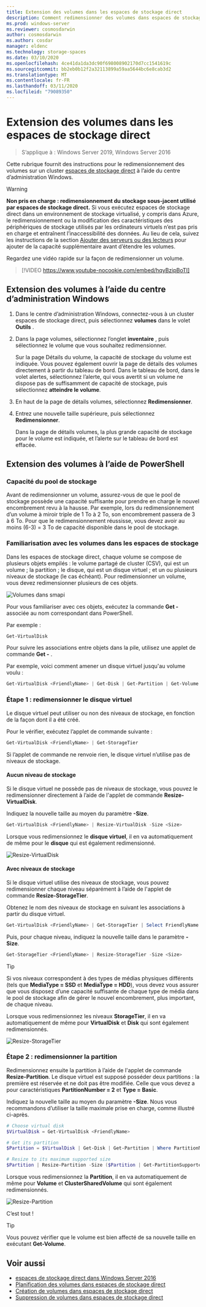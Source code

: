 ```yaml
---
title: Extension des volumes dans les espaces de stockage direct
description: Comment redimensionner des volumes dans espaces de stockage direct à l’aide du centre d’administration Windows et de PowerShell.
ms.prod: windows-server
ms.reviewer: cosmosdarwin
author: cosmosdarwin
ms.author: cosdar
manager: eldenc
ms.technology: storage-spaces
ms.date: 03/10/2020
ms.openlocfilehash: 4ce41da1da3dc90f698008902170d7cc1541619c
ms.sourcegitcommit: bb2eb0b12f2a32113899a59aa5644bc6e8cab3d2
ms.translationtype: MT
ms.contentlocale: fr-FR
ms.lasthandoff: 03/11/2020
ms.locfileid: "79089350"
---
```

# <a name="extending-volumes-in-storage-spaces-direct"></a>Extension des volumes dans les espaces de stockage direct
> S’applique à : Windows Server 2019, Windows Server 2016

Cette rubrique fournit des instructions pour le redimensionnement des volumes sur un cluster [espaces de stockage direct](storage-spaces-direct-overview.md) à l’aide du centre d’administration Windows.

> [!WARNING]
> **Non pris en charge : redimensionnement du stockage sous-jacent utilisé par espaces de stockage direct.** Si vous exécutez espaces de stockage direct dans un environnement de stockage virtualisé, y compris dans Azure, le redimensionnement ou la modification des caractéristiques des périphériques de stockage utilisés par les ordinateurs virtuels n’est pas pris en charge et entraînent l’inaccessibilité des données. Au lieu de cela, suivez les instructions de la section [Ajouter des serveurs ou des lecteurs](add-nodes.md) pour ajouter de la capacité supplémentaire avant d’étendre les volumes.

Regardez une vidéo rapide sur la façon de redimensionner un volume.

> [!VIDEO https://www.youtube-nocookie.com/embed/hqyBzipBoTI]

## <a name="extending-volumes-using-windows-admin-center"></a>Extension des volumes à l’aide du centre d’administration Windows

1. Dans le centre d’administration Windows, connectez-vous à un cluster espaces de stockage direct, puis sélectionnez **volumes** dans le volet **Outils** .
2. Dans la page volumes, sélectionnez l’onglet **inventaire** , puis sélectionnez le volume que vous souhaitez redimensionner.

    Sur la page Détails du volume, la capacité de stockage du volume est indiquée. Vous pouvez également ouvrir la page de détails des volumes directement à partir du tableau de bord. Dans le tableau de bord, dans le volet alertes, sélectionnez l’alerte, qui vous avertit si un volume ne dispose pas de suffisamment de capacité de stockage, puis sélectionnez **atteindre le volume**.

4. En haut de la page de détails volumes, sélectionnez **Redimensionner**.
5. Entrez une nouvelle taille supérieure, puis sélectionnez **Redimensionner**.

    Dans la page de détails volumes, la plus grande capacité de stockage pour le volume est indiquée, et l’alerte sur le tableau de bord est effacée.

## <a name="extending-volumes-using-powershell"></a>Extension des volumes à l’aide de PowerShell

### <a name="capacity-in-the-storage-pool"></a>Capacité du pool de stockage

Avant de redimensionner un volume, assurez-vous de que le pool de stockage possède une capacité suffisante pour prendre en charge le nouvel encombrement revu à la hausse. Par exemple, lors du redimensionnement d’un volume à miroir triple de 1 To à 2 To, son encombrement passera de 3 à 6 To. Pour que le redimensionnement réussisse, vous devez avoir au moins (6-3) = 3 To de capacité disponible dans le pool de stockage.

### <a name="familiarity-with-volumes-in-storage-spaces"></a>Familiarisation avec les volumes dans les espaces de stockage

Dans les espaces de stockage direct, chaque volume se compose de plusieurs objets empilés : le volume partagé de cluster (CSV), qui est un volume ; la partition ; le disque, qui est un disque virtuel ; et un ou plusieurs niveaux de stockage (le cas échéant). Pour redimensionner un volume, vous devez redimensionner plusieurs de ces objets.

![Volumes dans smapi](media/resize-volumes/volumes-in-smapi.png)

Pour vous familiariser avec ces objets, exécutez la commande **Get -** associée au nom correspondant dans PowerShell.

Par exemple :

```PowerShell
Get-VirtualDisk
```

Pour suivre les associations entre objets dans la pile, utilisez une applet de commande **Get -** .

Par exemple, voici comment amener un disque virtuel jusqu'au volume voulu :

```PowerShell
Get-VirtualDisk <FriendlyName> | Get-Disk | Get-Partition | Get-Volume 
```

### <a name="step-1--resize-the-virtual-disk"></a>Étape 1 : redimensionner le disque virtuel

Le disque virtuel peut utiliser ou non des niveaux de stockage, en fonction de la façon dont il a été créé.

Pour le vérifier, exécutez l’applet de commande suivante :

```PowerShell
Get-VirtualDisk <FriendlyName> | Get-StorageTier 
```

Si l’applet de commande ne renvoie rien, le disque virtuel n’utilise pas de niveaux de stockage.

#### <a name="no-storage-tiers"></a>Aucun niveau de stockage

Si le disque virtuel ne possède pas de niveaux de stockage, vous pouvez le redimensionner directement à l’aide de l'applet de commande **Resize-VirtualDisk**.

Indiquez la nouvelle taille au moyen du paramètre **-Size**.

```PowerShell
Get-VirtualDisk <FriendlyName> | Resize-VirtualDisk -Size <Size>
```

Lorsque vous redimensionnez le **disque virtuel**, il en va automatiquement de même pour le **disque** qui est également redimensionné.

![Resize-VirtualDisk](media/resize-volumes/Resize-VirtualDisk.gif)

#### <a name="with-storage-tiers"></a>Avec niveaux de stockage

Si le disque virtuel utilise des niveaux de stockage, vous pouvez redimensionner chaque niveau séparément à l’aide de l'applet de commande **Resize-StorageTier**.

Obtenez le nom des niveaux de stockage en suivant les associations à partir du disque virtuel.

```PowerShell
Get-VirtualDisk <FriendlyName> | Get-StorageTier | Select FriendlyName
```

Puis, pour chaque niveau, indiquez la nouvelle taille dans le paramètre **-Size**.

```PowerShell
Get-StorageTier <FriendlyName> | Resize-StorageTier -Size <Size>
```

> [!TIP]
> Si vos niveaux correspondent à des types de médias physiques différents (tels que **MediaType = SSD** et **MediaType = HDD**), vous devez vous assurer que vous disposez d’une capacité suffisante de chaque type de média dans le pool de stockage afin de gérer le nouvel encombrement, plus important, de chaque niveau.

Lorsque vous redimensionnez les niveaux **StorageTier**, il en va automatiquement de même pour **VirtualDisk** et **Disk** qui sont également redimensionnés.

![Resize-StorageTier](media/resize-volumes/Resize-StorageTier.gif)

### <a name="step-2--resize-the-partition"></a>Étape 2 : redimensionner la partition

Redimensionnez ensuite la partition à l’aide de l'applet de commande **Resize-Partition**. Le disque virtuel est supposé posséder deux partitions : la première est réservée et ne doit pas être modifiée. Celle que vous devez a pour caractéristiques **PartitionNumber = 2** et **Type = Basic**.

Indiquez la nouvelle taille au moyen du paramètre **-Size**. Nous vous recommandons d’utiliser la taille maximale prise en charge, comme illustré ci-après.

```PowerShell
# Choose virtual disk
$VirtualDisk = Get-VirtualDisk <FriendlyName>

# Get its partition
$Partition = $VirtualDisk | Get-Disk | Get-Partition | Where PartitionNumber -Eq 2

# Resize to its maximum supported size 
$Partition | Resize-Partition -Size ($Partition | Get-PartitionSupportedSize).SizeMax
```

Lorsque vous redimensionnez la **Partition**, il en va automatiquement de même pour **Volume** et **ClusterSharedVolume** qui sont également redimensionnés.

![Resize-Partition](media/resize-volumes/Resize-Partition.gif)

C’est tout !

> [!TIP]
> Vous pouvez vérifier que le volume est bien affecté de sa nouvelle taille en exécutant **Get-Volume**.

## <a name="see-also"></a>Voir aussi

- [espaces de stockage direct dans Windows Server 2016](storage-spaces-direct-overview.md)
- [Planification des volumes dans espaces de stockage direct](plan-volumes.md)
- [Création de volumes dans espaces de stockage direct](create-volumes.md)
- [Suppression de volumes dans espaces de stockage direct](delete-volumes.md)
